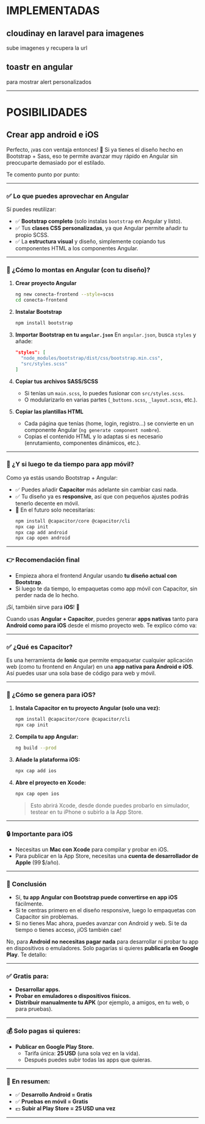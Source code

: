 # IMPLEMENTADAS

## cloudinay en laravel para imagenes

sube imagenes y recupera la url

## toastr en angular 

para mostrar alert personalizados




---

# POSIBILIDADES


## Crear app android e iOS

Perfecto, ¡vas con ventaja entonces! 👏 Si ya tienes el diseño hecho en Bootstrap + Sass, eso te permite avanzar muy rápido en Angular sin preocuparte demasiado por el estilado.

Te comento punto por punto:

---

### ✅ **Lo que puedes aprovechar en Angular**

Sí puedes reutilizar:

- ✅ **Bootstrap completo** (solo instalas `bootstrap` en Angular y listo).
- ✅ Tus **clases CSS personalizadas**, ya que Angular permite añadir tu propio SCSS.
- ✅ La **estructura visual** y diseño, simplemente copiando tus componentes HTML a los componentes Angular.

---

### 🧱 ¿Cómo lo montas en Angular (con tu diseño)?

1. **Crear proyecto Angular**
   ```bash
   ng new conecta-frontend --style=scss
   cd conecta-frontend
   ```

2. **Instalar Bootstrap**
   ```bash
   npm install bootstrap
   ```

3. **Importar Bootstrap en tu `angular.json`**
   En `angular.json`, busca `styles` y añade:

   ```json
   "styles": [
     "node_modules/bootstrap/dist/css/bootstrap.min.css",
     "src/styles.scss"
   ]
   ```

4. **Copiar tus archivos SASS/SCSS**
   - Si tenías un `main.scss`, lo puedes fusionar con `src/styles.scss`.
   - O modularizarlo en varias partes (`_buttons.scss`, `_layout.scss`, etc.).

5. **Copiar las plantillas HTML**
   - Cada página que tenías (home, login, registro…) se convierte en un componente Angular (`ng generate component nombre`).
   - Copias el contenido HTML y lo adaptas si es necesario (enrutamiento, componentes dinámicos, etc.).

---

### 📱 ¿Y si luego te da tiempo para app móvil?

Como ya estás usando Bootstrap + Angular:

- ✅ Puedes añadir **Capacitor** más adelante sin cambiar casi nada.
- ✅ Tu diseño ya es **responsive**, así que con pequeños ajustes podrás tenerlo decente en móvil.
- 🚀 En el futuro solo necesitarías:
  ```bash
  npm install @capacitor/core @capacitor/cli
  npx cap init
  npx cap add android
  npx cap open android
  ```

---

### 👉 Recomendación final

- Empieza ahora el frontend Angular usando **tu diseño actual con Bootstrap**.
- Si luego te da tiempo, lo empaquetas como app móvil con Capacitor, sin perder nada de lo hecho.

¡Sí, también sirve para **iOS**! 🚀

Cuando usas **Angular + Capacitor**, puedes generar **apps nativas** tanto para **Android como para iOS** desde el mismo proyecto web. Te explico cómo va:

---

### ✅ ¿Qué es Capacitor?

Es una herramienta de **Ionic** que permite empaquetar cualquier aplicación web (como tu frontend en Angular) en una **app nativa para Android e iOS**. Así puedes usar una sola base de código para web y móvil.

---

### 📱 ¿Cómo se genera para iOS?

1. **Instala Capacitor en tu proyecto Angular (solo una vez):**
   ```bash
   npm install @capacitor/core @capacitor/cli
   npx cap init
   ```

2. **Compila tu app Angular:**
   ```bash
   ng build --prod
   ```

3. **Añade la plataforma iOS:**
   ```bash
   npx cap add ios
   ```

4. **Abre el proyecto en Xcode:**
   ```bash
   npx cap open ios
   ```

   > Esto abrirá Xcode, desde donde puedes probarlo en simulador, testear en tu iPhone o subirlo a la App Store.

---

### 🔒 Importante para iOS

- Necesitas un **Mac con Xcode** para compilar y probar en iOS.
- Para publicar en la App Store, necesitas una **cuenta de desarrollador de Apple** (99 $/año).

---

### 🧠 Conclusión

- Sí, **tu app Angular con Bootstrap puede convertirse en app iOS** fácilmente.
- Si te centras primero en el diseño responsive, luego lo empaquetas con Capacitor sin problemas.
- Si no tienes Mac ahora, puedes avanzar con Android y web. Si te da tiempo o tienes acceso, ¡iOS también cae!

No, para **Android no necesitas pagar nada** para desarrollar ni probar tu app en dispositivos o emuladores. Solo pagarías si quieres **publicarla en Google Play**. Te detallo:

---

### ✅ Gratis para:
- **Desarrollar apps.**
- **Probar en emuladores o dispositivos físicos.**
- **Distribuir manualmente tu APK** (por ejemplo, a amigos, en tu web, o para pruebas).

---

### 💰 Solo pagas si quieres:
- **Publicar en Google Play Store.**
  - Tarifa única: **25 USD** (una sola vez en la vida).
  - Después puedes subir todas las apps que quieras.

---

### 🚀 En resumen:
- ✅ **Desarrollo Android = Gratis**
- ✅ **Pruebas en móvil = Gratis**
- 💵 **Subir al Play Store = 25 USD una vez**

---

